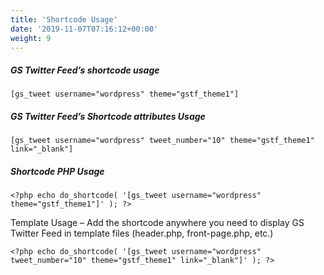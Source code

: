 ```yaml
---
title: 'Shortcode Usage'
date: '2019-11-07T07:16:12+00:00'
weight: 9
---
```

##### GS Twitter Feed’s shortcode usage

```
[gs_tweet username="wordpress" theme="gstf_theme1"]
```

##### GS Twitter Feed’s Shortcode attributes Usage

```
[gs_tweet username="wordpress" tweet_number="10" theme="gstf_theme1" link="_blank"]
```

##### Shortcode PHP Usage

```
<?php echo do_shortcode( '[gs_tweet username="wordpress" theme="gstf_theme1"]' ); ?>
```

Template Usage – Add the shortcode anywhere you need to display GS Twitter Feed in template files (header.php, front-page.php, etc.)

```
<?php echo do_shortcode( '[gs_tweet username="wordpress" tweet_number="10" theme="gstf_theme1" link="_blank"]' ); ?>
```